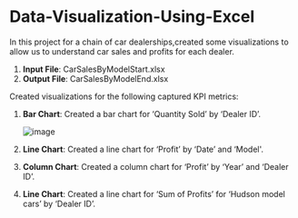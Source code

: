 # Data-Visualization-Using-Excel


In this project for a chain of car dealerships,created some visualizations to allow us to understand car sales and profits for each dealer.


1. **Input File**: CarSalesByModelStart.xlsx
2. **Output File**: CarSalesByModelEnd.xlsx


Created visualizations for the following captured KPI metrics:

1. **Bar Chart**: Created a bar chart for ‘Quantity Sold’ by ‘Dealer ID’.

     ![image](https://user-images.githubusercontent.com/121084757/213355074-209427fc-9e3a-423d-8e09-9dd7af9c8733.png)




2. **Line Chart**: Created a line chart for ‘Profit’ by ‘Date’ and ‘Model'.
3. **Column Chart**: Created a column chart for ‘Profit’ by ‘Year’ and ‘Dealer ID’.
4. **Line Chart**: Created a line chart for ‘Sum of Profits’ for ‘Hudson model cars’ by ‘Dealer ID’.
